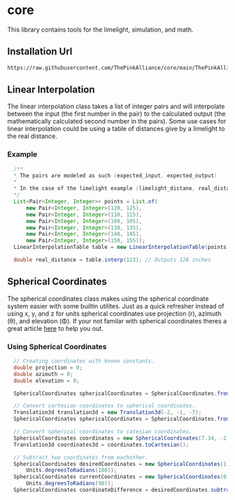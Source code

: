 # core

This library contains tools for the limelight, simulation, and math.

## Installation Url

```txt
https://raw.githubusercontent.com/ThePinkAlliance/core/main/ThePinkAlliance.json
```

## Linear Interpolation

The linear interpolation class takes a list of integer pairs and will interpolate between the input (the first number in the pair) to the calculated output (the mathematically calculated second number in the pairs). Some use cases for linear interpolation could be using a table of distances give by a limelight to the real distance.

### Example

```java
  /**
  * The pairs are modeled as such (expected_input, expected_output)
  * 
  * In the case of the limelight example (limelight_distane, real_distance)
  */
  List<Pair<Integer, Integer>> points = List.of(
      new Pair<Integer, Integer>(120, 125),
      new Pair<Integer, Integer>(110, 115),
      new Pair<Integer, Integer>(100, 105),
      new Pair<Integer, Integer>(130, 135),
      new Pair<Integer, Integer>(140, 145),
      new Pair<Integer, Integer>(150, 155));
  LinearInterpolationTable table = new LinearInterpolationTable(points);

  double real_distance = table.interp(123); // Outputs 128 inches
```

## Spherical Coordinates

The spherical coordinates class makes using the spherical coordinate system easier with some builtin utilites. Just as a quick refresher instead of using x, y, and z for units spherical coordinates use projection (r), azimuth (θ), and elevation (Φ). If your not familar with spherical coordinates theres a great article [here](https://mathinsight.org/spherical_coordinates) to help you out.

### Using Spherical Coordinates

```java
  // Creating coordinates with known constants.
  double projection = 0;
  double azimuth = 0;
  double elevation = 0;

  SphericalCoordinates sphericalCoordinates = SphericalCoordinates.fromCartesian(projection, azimuth, elevation);

  // Convert cartesian coordinates to spherical coordinates.
  Translation3d translation3d = new Translation3d(-2, -1, -7);
  SphericalCoordinates sphericalCoordinates = SphericalCoordinates.fromCartesian(translation3d);

  // Convert spherical coordinates to catesian coordinates.
  SphericalCoordinates coordinates = new SphericalCoordinates(7.34, -2.67, 2.83);
  Translation3d coordinates3d = coordinates.toCartesian();

  // Subtract two coordinates from eachother.
  SphericalCoordinates desiredCoordinates = new SphericalCoordinates(1, Units.degreesToRadians(90),
      Units.degreesToRadians(180));
  SphericalCoordinates currentCoordinates = new SphericalCoordinates(0.5, Units.degreesToRadians(90),
      Units.degreesToRadians(90));
  SphericalCoordinates coordinateDifference = desiredCoordinates.subtract(currentCoordinates);

```
